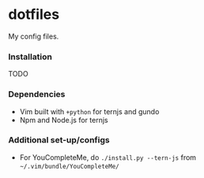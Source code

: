 # dotfiles
My config files.

### Installation

TODO

### Dependencies

- Vim built with `+python` for ternjs and gundo
- Npm and Node.js for ternjs

### Additional set-up/configs

- For YouCompleteMe, do `./install.py --tern-js` from `~/.vim/bundle/YouCompleteMe/`
